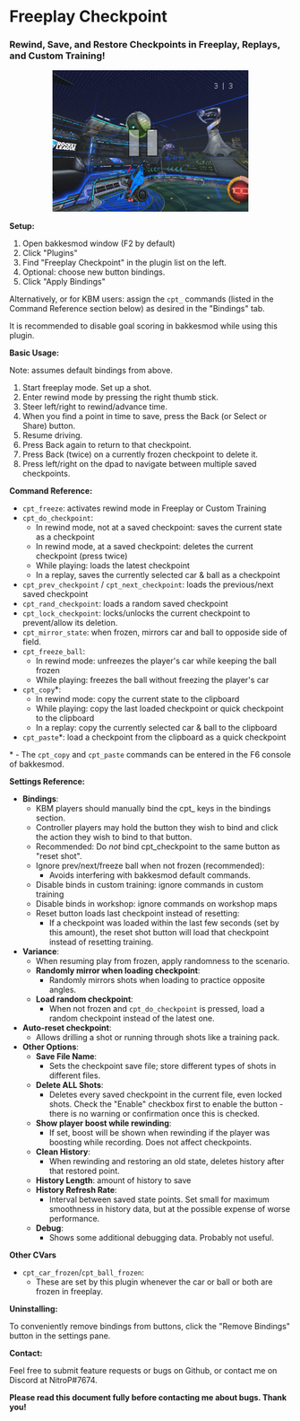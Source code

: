 # Freeplay Checkpoint
### Rewind, Save, and Restore Checkpoints in Freeplay, Replays, and Custom Training!
<p align="center"><img src="banner.png" width="350"></p>

**Setup:**

1. Open bakkesmod window (F2 by default)
2. Click "Plugins"
3. Find "Freeplay Checkpoint" in the plugin list on the left.
4. Optional: choose new button bindings.
5. Click "Apply Bindings"

Alternatively, or for KBM users: assign the `cpt_` commands (listed in the Command
Reference section below) as desired in the "Bindings" tab.

It is recommended to disable goal scoring in bakkesmod while using this plugin.

**Basic Usage:**

Note: assumes default bindings from above.

1. Start freeplay mode.  Set up a shot.
2. Enter rewind mode by pressing the right thumb stick.
3. Steer left/right to rewind/advance time.
4. When you find a point in time to save, press the Back (or Select or Share) button.
5. Resume driving.
6. Press Back again to return to that checkpoint.
7. Press Back (twice) on a currently frozen checkpoint to delete it.
8. Press left/right on the dpad to navigate between multiple saved checkpoints.

**Command Reference:**

- `cpt_freeze`: activates rewind mode in Freeplay or Custom Training
- `cpt_do_checkpoint`:
  - In rewind mode, not at a saved checkpoint: saves the current state as a checkpoint
  - In rewind mode, at a saved checkpoint: deletes the current checkpoint (press twice)
  - While playing: loads the latest checkpoint
  - In a replay, saves the currently selected car & ball as a checkpoint
- `cpt_prev_checkpoint` / `cpt_next_checkpoint`: loads the previous/next saved checkpoint
- `cpt_rand_checkpoint`: loads a random saved checkpoint
- `cpt_lock_checkpoint`: locks/unlocks the current checkpoint to prevent/allow its deletion.
- `cpt_mirror_state`: when frozen, mirrors car and ball to opposide side of field.
- `cpt_freeze_ball`:
  - In rewind mode: unfreezes the player's car while keeping the ball frozen
  - While playing: freezes the ball without freezing the player's car
- `cpt_copy`\*:
  - In rewind mode: copy the current state to the clipboard
  - While playing: copy the last loaded checkpoint or quick checkpoint to the clipboard
  - In a replay: copy the currently selected car & ball to the clipboard
- `cpt_paste`\*: load a checkpoint from the clipboard as a quick checkpoint

\* - The `cpt_copy` and `cpt_paste` commands can be entered in the F6 console of bakkesmod.

**Settings Reference:**

- **Bindings**:
  - KBM players should manually bind the cpt_ keys in the bindings section.
  - Controller players may hold the button they wish to bind and click the action they
    wish to bind to that button.
  - Recommended: Do *not* bind cpt_checkpoint to the same button as "reset shot".
  - Ignore prev/next/freeze ball when not frozen (recommended):
    - Avoids interfering with bakkesmod default commands.
  - Disable binds in custom training: ignore commands in custom training
  - Disable binds in workshop: ignore commands on workshop maps
  - Reset button loads last checkpoint instead of resetting:
    - If a checkpoint was loaded within the last few seconds (set by this amount),
      the reset shot button will load that checkpoint instead of resetting training.
- **Variance**:
  - When resuming play from frozen, apply randomness to the scenario.
  - **Randomly mirror when loading checkpoint**:
    - Randomly mirrors shots when loading to practice opposite angles.
  - **Load random checkpoint**:
    - When not frozen and `cpt_do_checkpoint` is pressed, load a random checkpoint instead
      of the latest one.
- **Auto-reset checkpoint**:
  - Allows drilling a shot or running through shots like a training pack.
- **Other Options**:
  - **Save File Name**:
    - Sets the checkpoint save file; store different types of shots in different files.
  - **Delete ALL Shots**:
    - Deletes every saved checkpoint in the current file, even locked shots.  Check the
      "Enable" checkbox first to enable the button - there is no warning or confirmation
      once this is checked.
  - **Show player boost while rewinding**:
    - If set, boost will be shown when rewinding if the player was boosting while recording.
      Does not affect checkpoints.
  - **Clean History**:
    - When rewinding and restoring an old state, deletes history after that restored point.
  - **History Length**: amount of history to save
  - **History Refresh Rate**:
    - Interval between saved state points.  Set small for maximum smoothness in history data,
      but at the possible expense of worse performance.
  - **Debug**:
    - Shows some additional debugging data.  Probably not useful.
    
**Other CVars**
- `cpt_car_frozen`/`cpt_ball_frozen`:
  - These are set by this plugin whenever the car or ball or both are frozen in freeplay.

**Uninstalling:**

To conveniently remove bindings from buttons, click the "Remove Bindings" button
in the settings pane.

**Contact:**

Feel free to submit feature requests or bugs on Github, or contact me on Discord at NitroP#7674.

**Please read this document fully before contacting me about bugs.  Thank you!**

